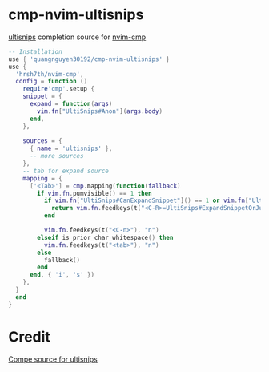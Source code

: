 # cmp-nvim-ultisnips

[ultisnips](https://github.com/SirVer/ultisnips) completion source for [nvim-cmp](https://github.com/hrsh7th/nvim-cmp)

```lua
-- Installation
use { 'quangnguyen30192/cmp-nvim-ultisnips' } 
use { 
  'hrsh7th/nvim-cmp',
  config = function ()
    require'cmp'.setup {
    snippet = {
      expand = function(args)
        vim.fn["UltiSnips#Anon"](args.body)
      end,
    },
  
    sources = {
      { name = 'ultisnips' },
      -- more sources
    },
    -- tab for expand source 
    mapping = {
      ['<Tab>'] = cmp.mapping(function(fallback)
        if vim.fn.pumvisible() == 1 then
          if vim.fn["UltiSnips#CanExpandSnippet"]() == 1 or vim.fn["UltiSnips#CanJumpForwards"]() == 1 then
            return vim.fn.feedkeys(t("<C-R>=UltiSnips#ExpandSnippetOrJump()<CR>"))
          end

          vim.fn.feedkeys(t("<C-n>"), "n")
        elseif is_prior_char_whitespace() then
          vim.fn.feedkeys(t("<tab>"), "n")
        else
          fallback()
        end
      end, { 'i', 's' })
    },
  }
  end
}
```

# Credit
[Compe source for ultisnips](https://github.com/hrsh7th/nvim-compe/blob/master/lua/compe_ultisnips/init.lua)
